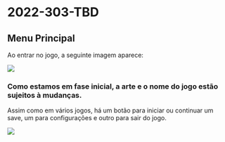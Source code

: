 # 2022-303-TBD

## Menu Principal

Ao entrar no jogo, a seguinte imagem aparece:

<img src = "https://cdn.discordapp.com/attachments/921447156244709406/980977852583399494/unknown.png">

### Como estamos em fase inicial, a arte e o nome do jogo estão sujeitos à mudanças.

Assim como em vários jogos, há um botão para iniciar ou continuar um save, um para configurações e outro para sair do jogo.

<img src = "https://cdn.discordapp.com/attachments/921447156244709406/980983179026505738/unknown.png">
